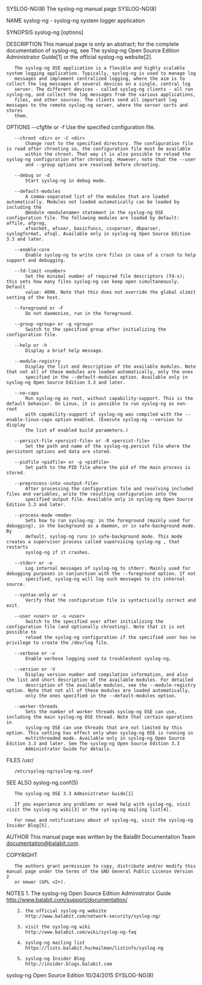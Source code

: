 SYSLOG-NG(8)                                                 The syslog-ng manual page                                                SYSLOG-NG(8)

NAME
       syslog-ng - syslog-ng system logger application

SYNOPSIS
       syslog-ng [options]

DESCRIPTION
       This manual page is only an abstract; for the complete documentation of syslog-ng, see The syslog-ng Open Source Edition Administrator
       Guide[1] or the official syslog-ng website[2].

       The syslog-ng OSE application is a flexible and highly scalable system logging application. Typically, syslog-ng is used to manage log
       messages and implement centralized logging, where the aim is to collect the log messages of several devices on a single, central log
       server. The different devices - called syslog-ng clients - all run syslog-ng, and collect the log messages from the various applications,
       files, and other sources. The clients send all important log messages to the remote syslog-ng server, where the server sorts and stores
       them.

OPTIONS
       --cfgfile <file> or -f <file>
           Use the specified configuration file.

       --chroot <dir> or -C <dir>
           Change root to the specified directory. The configuration file is read after chrooting so, the configuration file must be available
           within the chroot. That way it is also possible to reload the syslog-ng configuration after chrooting. However, note that the --user
           and --group options are resolved before chrooting.

       --debug or -d
           Start syslog-ng in debug mode.

       --default-modules
           A comma-separated list of the modules that are loaded automatically. Modules not loaded automatically can be loaded by including the
           @module <modulename> statement in the syslog-ng OSE configuration file. The following modules are loaded by default: affile, afprog,
           afsocket, afuser, basicfuncs, csvparser, dbparser, syslogformat, afsql. Available only in syslog-ng Open Source Edition 3.3 and later.

       --enable-core
           Enable syslog-ng to write core files in case of a crash to help support and debugging.

       --fd-limit <number>
           Set the minimal number of required file descriptors (fd-s); this sets how many files syslog-ng can keep open simultaneously. Default
           value: 4096. Note that this does not override the global ulimit setting of the host.

       --foreground or -F
           Do not daemonize, run in the foreground.

       --group <group> or -g <group>
           Switch to the specified group after initializing the configuration file.

       --help or -h
           Display a brief help message.

       --module-registry
           Display the list and description of the available modules. Note that not all of these modules are loaded automatically, only the ones
           specified in the --default-modules option. Available only in syslog-ng Open Source Edition 3.3 and later.

       --no-caps
           Run syslog-ng as root, without capability-support. This is the default behavior. On Linux, it is possible to run syslog-ng as non-root
           with capability-support if syslog-ng was compiled with the --enable-linux-caps option enabled. (Execute syslog-ng --version to display
           the list of enabled build parameters.)

       --persist-file <persist-file> or -R <persist-file>
           Set the path and name of the syslog-ng.persist file where the persistent options and data are stored.

       --pidfile <pidfile> or -p <pidfile>
           Set path to the PID file where the pid of the main process is stored.

       --preprocess-into <output-file>
           After processing the configuration file and resolving included files and variables, write the resulting configuration into the
           specified output file. Available only in syslog-ng Open Source Edition 3.3 and later.

       --process-mode <mode>
           Sets how to run syslog-ng: in the foreground (mainly used for debugging), in the background as a daemon, or in safe-background mode. By
           default, syslog-ng runs in safe-background mode. This mode creates a supervisor process called supervising syslog-ng , that restarts
           syslog-ng if it crashes.

       --stderr or -e
           Log internal messages of syslog-ng to stderr. Mainly used for debugging purposes in conjunction with the --foreground option. If not
           specified, syslog-ng will log such messages to its internal source.

       --syntax-only or -s
           Verify that the configuration file is syntactically correct and exit.

       --user <user> or -u <user>
           Switch to the specified user after initializing the configuration file (and optionally chrooting). Note that it is not possible to
           reload the syslog-ng configuration if the specified user has no privilege to create the /dev/log file.

       --verbose or -v
           Enable verbose logging used to troubleshoot syslog-ng.

       --version or -V
           Display version number and compilation information, and also the list and short description of the available modules. For detailed
           description of the available modules, see the --module-registry option. Note that not all of these modules are loaded automatically,
           only the ones specified in the --default-modules option.

       --worker-threads
           Sets the number of worker threads syslog-ng OSE can use, including the main syslog-ng OSE thread. Note that certain operations in
           syslog-ng OSE can use threads that are not limited by this option. This setting has effect only when syslog-ng OSE is running in
           multithreaded mode. Available only in syslog-ng Open Source Edition 3.3 and later. See The syslog-ng Open Source Edition 3.3
           Administrator Guide for details.

FILES
       /usr/

       /etc/syslog-ng/syslog-ng.conf

SEE ALSO
       syslog-ng.conf(5)

       The syslog-ng OSE 3.3 Administrator Guide[1]

       If you experience any problems or need help with syslog-ng, visit visit the syslog-ng wiki[3] or the syslog-ng mailing list[4].

       For news and notifications about of syslog-ng, visit the syslog-ng Insider Blog[5].

AUTHOR
       This manual page was written by the BalaBit Documentation Team <documentation@balabit.com>.

COPYRIGHT

       The authors grant permission to copy, distribute and/or modify this manual page under the terms of the GNU General Public License Version 2
       or newer (GPL v2+).

NOTES
        1. The syslog-ng Open Source Edition Administrator Guide
           http://www.balabit.com/support/documentation/

        2. the official syslog-ng website
           http://www.balabit.com/network-security/syslog-ng/

        3. visit the syslog-ng wiki
           http://www.balabit.com/wiki/syslog-ng-faq

        4. syslog-ng mailing list
           https://lists.balabit.hu/mailman/listinfo/syslog-ng

        5. syslog-ng Insider Blog
           http://insider.blogs.balabit.com

syslog-ng Open Source Edition                                       10/24/2015                                                        SYSLOG-NG(8)
